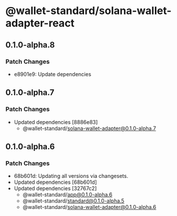# @wallet-standard/solana-wallet-adapter-react

## 0.1.0-alpha.8

### Patch Changes

-   e8901e9: Update dependencies

## 0.1.0-alpha.7

### Patch Changes

-   Updated dependencies [8886e83]
    -   @wallet-standard/solana-wallet-adapter@0.1.0-alpha.7

## 0.1.0-alpha.6

### Patch Changes

-   68b601d: Updating all versions via changesets.
-   Updated dependencies [68b601d]
-   Updated dependencies [32767c2]
    -   @wallet-standard/app@0.1.0-alpha.6
    -   @wallet-standard/standard@0.1.0-alpha.5
    -   @wallet-standard/solana-wallet-adapter@0.1.0-alpha.6
